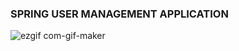 ﻿### SPRING USER MANAGEMENT APPLICATION
 
![ezgif com-gif-maker](https://user-images.githubusercontent.com/59705964/210133036-a70da1ec-101e-4916-bb39-45c0c2562b92.jpg)
